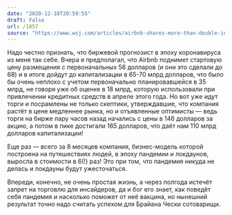 ```yaml
---
date: "2020-12-10T20:59:55"
draft: False
url: /1857
source: "https://www.wsj.com/articles/airbnb-shares-more-than-double-in-market-debut-11607625899?st=gt96o4y4wpqvthj&reflink=article_copyURL_share"
---
```


Надо честно признать, что биржевой прогнозист в эпоху коронавируса из меня так себе. Вчера я предполагал, что Airbnb поднимет стартовую цену размещения с первоначальных 56 долларов (и они это сделали до 68) и в итоге дойдут до капитализации в 65-70 млрд долларов, что было бы очень неплохо с учетом первоначально планировавшейся в 35 млрд, не говоря уже об оценке в 18 млрд, которую использовали при привлечении кредитных средств в апреле этого года. Но вот уже идут торги и посрамлены не только скептики, утверждавшие, что компания растёт в цене медленнее рынка, но и отъявленные оптимисты — ведь торги на бирже пару часов назад начались с цены в 146 долларов за акцию, а потом в пике достигали 165 долларов, что даёт нам 110 млрд долларов капитализации!

Еще раз — всего за 8 месяцев компания, бизнес-модель которой построена на путешествиях людей, в эпоху пандемии и локдаунов, выросла в стоимости в 6(!) раз! Это при том, что пандемия никуда не делась и локдауны будут ужесточаться.

Впереди, конечно, не очень простая жизнь, а через полгода истечёт запрет на торговлю для инсайдеров, да и бог его знает, как поведёт себя пандемия и насколько поможет от неё вакцина, но нынешний результат точно надо считать успехом для Брайана Чески сотоварищи.
